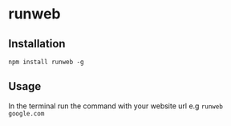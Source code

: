# runweb

## Installation
`npm install runweb -g`

## Usage

In the terminal run the command with your website url e.g `runweb google.com`